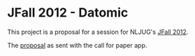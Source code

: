 JFall 2012 - Datomic
====================

This project is a proposal for a session for NLJUG's 
[JFall 2012](http://www.nljug.org/jfall/ "JFall homepage").

The
[proposal](https://github.com/dvberkel/jfall2012-datomic/blob/master/proposal.md)
as sent with the call for paper app.
